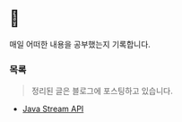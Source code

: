 # 🚀

매일 어떠한 내용을 공부했는지 기록합니다.   


<h3>목록</h3>

> 정리된 글은 블로그에 포스팅하고 있습니다.
- [Java Stream API](https://surgeryxx.github.io/java-stream-api.html)
